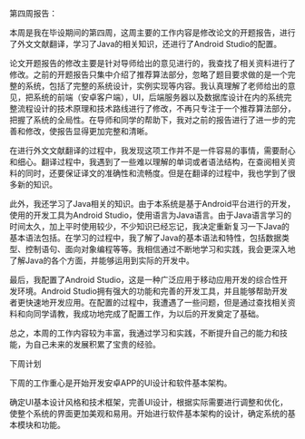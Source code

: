 第四周报告：

本周是我在毕设期间的第四周，这周主要的工作内容是修改论文的开题报告，进行了外文文献翻译，学习了Java的相关知识，还进行了Android Studio的配置。

论文开题报告的修改主要是针对导师给出的意见进行的，我查找了相关资料进行了修改。之前的开题报告只集中介绍了推荐算法部分，忽略了题目要求做的是一个完整的系统，包括了完整的系统设计，实例实现等内容。我认真理解了老师给出的意见，把系统的前端（安卓客户端），UI，后端服务器以及数据库设计在内的系统完整流程设计的技术原理和技术路线进行了修改，不再只专注于一个推荐算法部分，把握了系统的全局性。在导师和同学的帮助下，我对之前的报告进行了进一步的完善和修改，使报告显得更加完整和清晰。

在进行外文文献翻译的过程中，我发现这项工作并不是一件容易的事情，需要耐心和细心。翻译过程中，我遇到了一些难以理解的单词或者语法结构，在查阅相关资料的同时，还要保证译文的准确性和流畅度。但是在翻译的过程中，我也学到了很多新的知识。

此外，我还学习了Java相关的知识。由于本系统是基于Android平台进行的开发，使用的开发工具为Android Studio，使用语言为Java语言。由于Java语言学习的时间太久，加上平时使用较少，不少知识已经忘记，我决定重新复习一下Java的基本语法包括。在学习的过程中，我了解了Java的基本语法和特性，包括数据类型、控制语句、面向对象编程等等。我相信通过不断地学习和实践，我会更深入地了解Java的各个方面，并能够运用到实际的开发中。

最后，我配置了Android Studio，这是一种广泛应用于移动应用开发的综合性开发环境。Android Studio拥有强大的功能和完善的开发工具，并且能够帮助开发者更快速地开发应用。在配置的过程中，我遭遇了一些问题，但是通过查找相关资料和向同学请教，我成功地完成了配置工作，为以后的开发奠定了基础。

总之，本周的工作内容较为丰富，我通过学习和实践，不断提升自己的能力和技能，为自己未来的发展积累了宝贵的经验。

 

 

下周计划

下周的工作重心是开始开发安卓APP的UI设计和软件基本架构。

确定UI基本设计风格和技术框架，完善UI设计，根据实际需要进行调整和优化，使整个系统的界面更加美观和易用。开始进行软件基本架构的设计，确定系统的基本模块和功能。

 